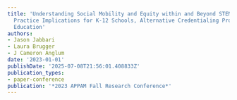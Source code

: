 ```yaml
---
title: 'Understanding Social Mobility and Equity within and Beyond STEM: Policy and
  Practice Implications for K-12 Schools, Alternative Credentialing Programs, & Higher
  Education'
authors:
- Jason Jabbari
- Laura Brugger
- J Cameron Anglum
date: '2023-01-01'
publishDate: '2025-07-08T21:56:01.408833Z'
publication_types:
- paper-conference
publication: '*2023 APPAM Fall Research Conference*'
---
```

